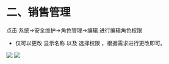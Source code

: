 # 二、销售管理

点击 系统→安全维护→角色管理→编辑 进行编辑角色权限

*   仅可以更改 显示名称 以及 选择权限 ，根据需求进行更改即可。

![](images/screenshot_1554803652696.jpg)
![](images/screenshot_1554803655593.jpg)
